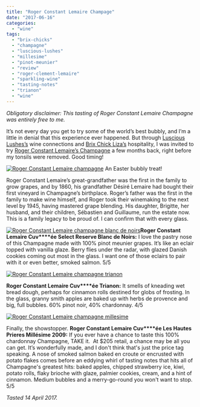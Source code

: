 ```yaml
---
title: "Roger Constant Lemaire Champage"
date: "2017-06-16"
categories:
  - "wine"
tags:
  - "brix-chicks"
  - "champagne"
  - "luscious-lushes"
  - "millesime"
  - "pinot-meunier"
  - "review"
  - "roger-clement-lemaire"
  - "sparkling-wine"
  - "tasting-notes"
  - "trianon"
  - "wine"
---
```


_Obligatory disclaimer: This tasting of Roger Constant Lemaire Champagne was entirely free to me._

It’s not every day you get to try some of the world’s best bubbly, and I’m a little in denial that this experience ever happened. But through [Luscious Lushes’s](http://lusciouslushes.com/) wine connections and [Brix Chick Liza’s](http://www.brixchicks.com/) hospitality, I was invited to try [Roger Constant Lemaire’s Champagne](http://www.champagne-lemaire.fr/en) a few months back, right before my tonsils were removed. Good timing!




<div class="caption">

[![Roger Constant Lemaire champagne](http://s3.amazonaws.com/thegourmez-wpmedia/2017/06/Lemaire-Champagne-3-355x500.jpg)](http://s3.amazonaws.com/thegourmez-wpmedia/2017/06/Lemaire-Champagne-3.jpg) An Easter bubbly treat!</div>


Roger Constant Lemaire’s great-grandfather was the first in the family to grow grapes, and by 1860, his grandfather Désiré Lemaire had bought their first vineyard in Champagne’s birthplace. Roger’s father was the first in the family to make wine himself, and Roger took their winemaking to the next level by 1945, having mastered grape blending. His daughter, Brigitte, her husband, and their children, Sébastien and Guillaume, run the estate now. This is a family legacy to be proud of. I can confirm that with every glass.

[![Roger Constant Lemaire champagne blanc de noirs](http://s3.amazonaws.com/thegourmez-wpmedia/2017/06/Lemaire-Champagne-1-282x500.jpg)](http://s3.amazonaws.com/thegourmez-wpmedia/2017/06/Lemaire-Champagne-1.jpg)**Roger Constant Lemaire Cuv****ée Select Reserve Blanc de Noirs:** I love the pastry nose of this Champagne made with 100% pinot meunier grapes. It’s like an eclair topped with vanilla glaze. Berry flies under the radar, with glazed Danish cookies coming out most in the glass. I want one of those eclairs to pair with it or even better, smoked salmon. 5/5

[![Roger Constant Lemaire champagne trianon](http://s3.amazonaws.com/thegourmez-wpmedia/2017/06/Lemaire-Champagne-2-282x500.jpg)](http://s3.amazonaws.com/thegourmez-wpmedia/2017/06/Lemaire-Champagne-2.jpg)

**Roger Constant Lemaire Cuv****ée Trianon:** It smells of kneading wet bread dough, perhaps for cinnamon rolls destined for globs of frosting. In the glass, granny smith apples are baked up with herbs de provence and big, full bubbles. 60% pinot noir, 40% chardonnay. 4/5

[![Roger Constant Lemaire champagne millesime](http://s3.amazonaws.com/thegourmez-wpmedia/2017/06/Lemaire-Champagne-5-400x500.jpg)](http://s3.amazonaws.com/thegourmez-wpmedia/2017/06/Lemaire-Champagne-5.jpg)

Finally, the showstopper. **Roger Constant Lemaire Cuv****ée Les Hautes Prieres Millésime 2009:** If you ever have a chance to taste this 100% chardonnay Champagne, TAKE it.  At $205 retail, a chance may be all you can get. It’s wonderfully made, and I don't think that's just the price tag speaking. A nose of smoked salmon baked en croute or encrusted with potato flakes comes before an eddying whirl of tasting notes that hits all of Champagne's greatest hits: baked apples, chipped strawberry ice, kiwi, potato rolls, flaky brioche with glaze, palmier cookies, cream, and a hint of cinnamon. Medium bubbles and a merry-go-round you won't want to stop. 5/5

_Tasted 14 April 2017._
